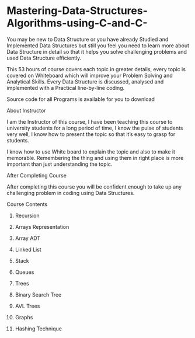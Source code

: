 # Mastering-Data-Structures-Algorithms-using-C-and-C-




You may be new to Data Structure or you have already Studied and Implemented Data Structures but still you feel you need to learn more about Data Structure in detail so that it helps you solve challenging problems and used Data Structure efficiently.


This 53 hours of course covers each topic in greater details, every topic is covered on Whiteboard which will improve your Problem Solving and Analytical Skills. Every Data Structure is discussed, analysed and implemented with a Practical line-by-line coding.

Source code for all Programs is available for you to download



About Instructor

I am the Instructor of this course, I have been teaching this course to university students for a long period of time, I know the pulse of students very well, I know how to present the topic so that it’s easy to grasp for students.

I know how to use White board to explain the topic and also to make it memorable. Remembering the thing and using them in right place is more important than just understanding the topic.

After Completing Course

 After completing this course you will be confident enough to take up any challenging problem in coding using Data Structures.



Course Contents

1. Recursion

2. Arrays Representation

3. Array ADT

4. Linked List

5. Stack

6. Queues

7. Trees

8. Binary Search Tree

9. AVL Trees

10. Graphs

11. Hashing Technique
